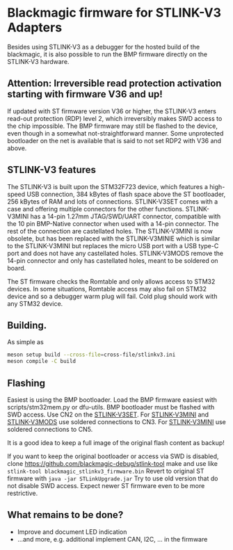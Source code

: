 # Blackmagic firmware for STLINK-V3 Adapters

Besides using STLINK-V3 as a debugger for the hosted build of the blackmagic,
it is also possible to run the BMP firmware directly on the STLINK-V3
hardware.

## Attention: Irreversible read protection activation starting with firmware V36 and up!
If updated with ST firmware version V36 or higher, the STLINK-V3 enters
read-out protection (RDP) level 2, which irreversibly makes SWD access
to the chip impossible. The BMP firmware may still be flashed to the device,
even though in a somewhat not-straightforward manner. Some unprotected bootloader
on the net is available that is said to not set RDP2 with V36 and above.

## STLINK-V3 features
The STLINK-V3 is built upon the STM32F723 device, which features a high-speed
USB connection, 384 kBytes of flash space above the ST bootloader,
256 kBytes of RAM and lots of connections. STLINK-V3SET comes with
a case and offering multiple connectors for the other functions. STLINK-V3MINI has
a 14-pin 1.27mm JTAG/SWD/UART connector, compatible with the 10 pin BMP-Native
connector when used with a 14-pin connector. The rest of the connection are
castellated holes. The STLINK-V3MINI is now obsolete,
but has been replaced with the STLINK-V3MINIE which is similar to the STLINK-V3MINI
but replaces the micro USB port with a USB type-C port and does not have any
castellated holes. STLINK-V3MODS remove the 14-pin connector and only has castellated
holes, meant to be soldered on board.

The ST firmware checks the Romtable and only allows access to STM32 devices. In
some situations, Romtable access may also fail on STM32 device and so a debugger
warm plug will fail. Cold plug should work with any STM32 device.

## Building.

As simple as
```sh
meson setup build --cross-file=cross-file/stlinkv3.ini
meson compile -C build
```

## Flashing
Easiest is using the BMP bootloader. Load the BMP firmware easiest with
scripts/stm32mem.py  or dfu-utils. BMP bootloader must be flashed with SWD
access. Use CN2 on the [STLINK-V3SET](https://www.st.com/resource/en/data_brief/stlink-v3set.pdf).
For [STLINK-V3MINI](https://www.st.com/resource/en/data_brief/stlink-v3mini.pdf)
and [STLINK-V3MODS](https://www.st.com/resource/en/data_brief/stlink-v3mods.pdf)
use soldered connections to CN3. For [STLINK-V3MINI](https://www.st.com/resource/en/data_brief/stlink-v3minie.pdf) use soldered connections to CN5.

It is a good idea to keep a full image of the original flash content as backup!

If you want to keep the original bootloader or access via SWD is disabled, clone
https://github.com/blackmagic-debug/stlink-tool
make and use like
`stlink-tool blackmagic_stlinkv3_firmware.bin`
Revert to original ST firmware with
`java -jar STLinkUpgrade.jar`
Try to use old version that do not disable SWD access. Expect newer ST firmware even to be more restrictive.

## What remains to be done?

- Improve and document LED indication
- ...and more, e.g. additional implement CAN, I2C, ... in the firmware
